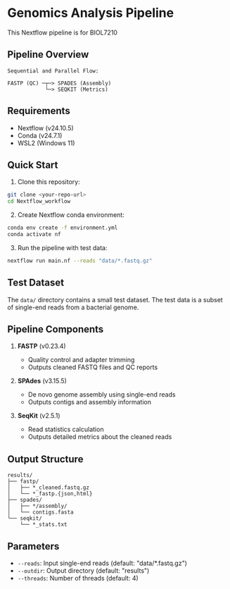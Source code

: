 # Genomics Analysis Pipeline

This Nextflow pipeline is for BIOL7210

## Pipeline Overview

```
Sequential and Parallel Flow:

FASTP (QC) ─┬─> SPADES (Assembly)
            └─> SEQKIT (Metrics)
```

## Requirements

- Nextflow (v24.10.5)
- Conda (v24.7.1)
- WSL2 (Windows 11)

## Quick Start

1. Clone this repository:
```bash
git clone <your-repo-url>
cd Nextflow_workflow
```

2. Create Nextflow conda environment:
```bash
conda env create -f environment.yml
conda activate nf
```

3. Run the pipeline with test data:
```bash
nextflow run main.nf --reads "data/*.fastq.gz"
```

## Test Dataset

The `data/` directory contains a small test dataset. The test data is a subset of single-end reads from a bacterial genome.

## Pipeline Components

1. **FASTP** (v0.23.4)
   - Quality control and adapter trimming
   - Outputs cleaned FASTQ files and QC reports

2. **SPAdes** (v3.15.5)
   - De novo genome assembly using single-end reads
   - Outputs contigs and assembly information

3. **SeqKit** (v2.5.1)
   - Read statistics calculation
   - Outputs detailed metrics about the cleaned reads

## Output Structure

```
results/
├── fastp/
│   ├── *_cleaned.fastq.gz
│   └── *_fastp.{json,html}
├── spades/
│   ├── */assembly/
│   └── contigs.fasta
└── seqkit/
    └── *_stats.txt
```

## Parameters

- `--reads`: Input single-end reads (default: "data/*.fastq.gz")
- `--outdir`: Output directory (default: "results")
- `--threads`: Number of threads (default: 4)

